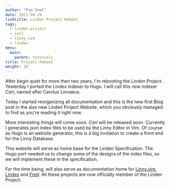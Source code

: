 ```yaml
---
author: "Pim Snel"
date: 2021-04-29
linktitle: Linden Project Reboot
tags:
  - linden-project
  - carl
  - linny.vim
  - lindex
menu:
  main:
    parent: tutorials
title: Project Reboot
weight: 10
---
```


After begin quiet for more then two years, I'm rebooting the Linden Project.
Yesterday I ported the Lindex indexer to Hugo. I will call this new indexer
*Carl*, named after Carolus Linnaeus.

Today I started reorganizing all documentation and this is the new first Blog
post in the also new Linden Project Website, which you obviously managed to
find as you're reading it right now.

More interesting things will come soon. *Carl* will be released soon. Currently
I generates json index files to be used by the Linny Editor in Vim. Of course
as Hugo is an website generator, this is a big invitation to create a front end
for the Linny Database.

This website will serve as home base for the Linden Specification. The Hugo
port needed us to change some of the designs of the index files, so we will
implement these in the specification.

For the time being, will also serve as documentation home for
[Linny.vim](https://github.com/linden-project/linny.vim),
[Lindex](https://github.com/linden-project/lindex) and
[Fred](https://github.com/linden-project/fred). All these projects are now
officially member of the Linden Project.


